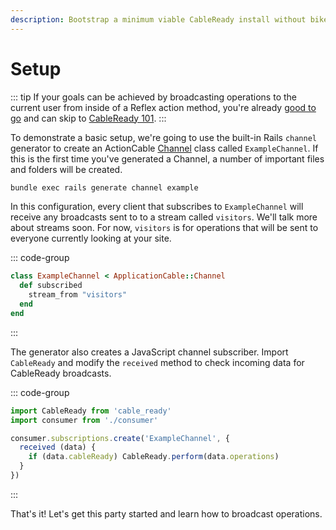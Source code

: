 ```yaml
---
description: Bootstrap a minimum viable CableReady install without bikeshedding
---
```


# Setup

::: tip
If your goals can be achieved by broadcasting operations to the current user from inside of a Reflex action method, you're already [good to go](https://docs.stimulusreflex.com/reflexes#using-cableready-inside-a-reflex-action) and can skip to [CableReady 101](/guide/cableready-101.md).
:::

To demonstrate a basic setup, we're going to use the built-in Rails `channel` generator to create an ActionCable [Channel](https://guides.rubyonrails.org/action_cable_overview.html#terminology-channels) class called `ExampleChannel`. If this is the first time you've generated a Channel, a number of important files and folders will be created.

```bash
bundle exec rails generate channel example
```

In this configuration, every client that subscribes to `ExampleChannel` will receive any broadcasts sent to to a stream called `visitors`. We'll talk more about streams soon. For now, `visitors` is for operations that will be sent to everyone currently looking at your site.

::: code-group
```ruby [app/channels/example_channel.rb]
class ExampleChannel < ApplicationCable::Channel
  def subscribed
    stream_from "visitors"
  end
end
```
:::

The generator also creates a JavaScript channel subscriber. Import `CableReady` and modify the `received` method to check incoming data for CableReady broadcasts.

::: code-group
```javascript [app/javascript/channels/example_channel.js]
import CableReady from 'cable_ready'
import consumer from './consumer'

consumer.subscriptions.create('ExampleChannel', {
  received (data) {
    if (data.cableReady) CableReady.perform(data.operations)
  }
})
```
:::

That's it! Let's get this party started and learn how to broadcast operations.
